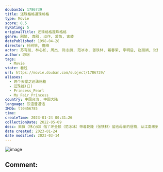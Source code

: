 ```yaml
---
doubanId: 1786739
title: 还珠格格還珠格格
type: Movie
score: 8.5
myRating: 5
originalTitle: 还珠格格還珠格格
genre: 剧情, 喜剧, 动作, 爱情, 古装
datePublished: 1998-04-28
director: 孙树培, 鹿峰
actor: 苏有朋, 林心如, 周杰, 陈志朋, 范冰冰, 张铁林, 戴春荣, 李明启, 赵丽娟, 张恒, 陈莹, 陆诗雨, 刘芳, 薛亦伦, 李楠, 鱼梦洁, 刘芳, 艾洋, 董伟, 苗皓钧, 朱景隆, 王奕, 郑佳欣, 杨东, 王坤, 温海波, 刘伟, 夏治世, 马兆刚
author: 琼瑶
tags:
  - Movie
state: 看过
url: https://movie.douban.com/subject/1786739/
aliases:
  - 两个天堂之还珠格格
  - 还珠姬(日)
  - Princess_Pearl
  - My_Fair_Princess
country: 中国台湾, 中国大陆
language: 汉语普通话
IMDb: tt0456785
time: 
createTime: 2023-01-24 00:31:26
collectionDate: 2022-05-09
desc: 紫薇（林心如）偕丫环金锁（范冰冰）带着乾隆（张铁林）留给母亲的信物，从江南来到京城想与乾隆相认，发现进宫面圣根本无门，走投无路之际，她们遇上女飞贼小燕子，与之结为好友，不想因机缘巧合，本热心为紫薇帮忙...
date created: 2023-01-24
date modified: 2023-03-14
---
```


![image](p2370846705.jpg)

Comment:
---
